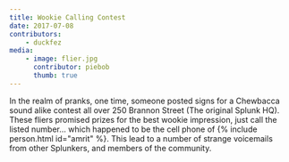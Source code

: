 ```yaml
---
title: Wookie Calling Contest
date: 2017-07-08
contributors:
    - duckfez
media:
    - image: flier.jpg
      contributor: piebob
      thumb: true
---
```

In the realm of pranks, one time, someone posted signs for a Chewbacca sound alike contest all over 250 Brannon Street (The original Splunk HQ). These fliers promised prizes for the best wookie impression, just call the listed number... which happened to be the cell phone of {% include person.html id="amrit" %}. This lead to a number of strange voicemails from other Splunkers, and members of the community.
